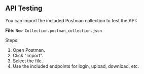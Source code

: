 ## API Testing

You can import the included Postman collection to test the API:

**File:** `New Collection.postman_collection.json`

Steps:
1. Open Postman.
2. Click "Import".
3. Select the file.
4. Use the included endpoints for login, upload, download, etc.
